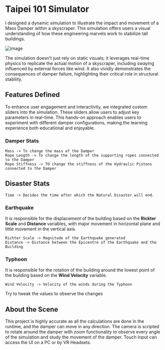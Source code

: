 # Taipei 101 Simulator
I designed a dynamic simulation to illustrate the impact and movement of a Mass Damper within a skyscraper. This simulation offers users a visual understanding of how these engineering marvels work to stabilize tall buildings.

![image](https://github.com/kOmplex01/taipei101/assets/98254989/f013c102-0ed1-4716-82c1-1724b1a2a78d)

The simulation doesn't just rely on static visuals; it leverages real-time physics to replicate the actual motion of a skyscraper, including swaying influenced by external forces like wind. It also vividly demonstrates the consequences of damper failure, highlighting their critical role in structural stability.

## Features Defined
To enhance user engagement and interactivity, we integrated custom sliders into the simulation. These sliders allow users to adjust key parameters in real-time. This hands-on approach enables users to experiment with different damper configurations, making the learning experience both educational and enjoyable.

### Damper Stats
```
Mass -> To change the mass of the Damper
Rope Length -> To change the length of the supporting ropes connected to the Damper
Rope Stiffness -> TO change the stiffness of the Hydraulic Pistons connected to the Damper
```
## Disaster Stats
```
Time -> Decides the time after which the Natural Disaster will end.
```
### Earthquake
It is responsible for the displacement of the building based on the **Rickter Scale** and **Distance** variables, with major movement in horizontal plane and little movement in the vertical axis.
```
Richter Scale -> Magnitude of the Earthquake generated
Distance -> Distance between the Epicentre of the Earthquake and the Building
```
### Typhoon
It is responsible for the rotation of the building around the lowest point of the building based on the **Wind Velocity** variable.
```
Wind Velocity -> Velocity of the winds during the Typhoon
```
Try to tweak the values to observe the changes

## About the Scene
This project is highly accurate as all the calculations are done in the runtime, and the damper can move in any direction.
The camera is scripted to rotate around the damper with zoom functionality to observe every angle of the simulation and study the movement of the damper.
Touch Input can access the UI on a PC or by VR Headsets.



